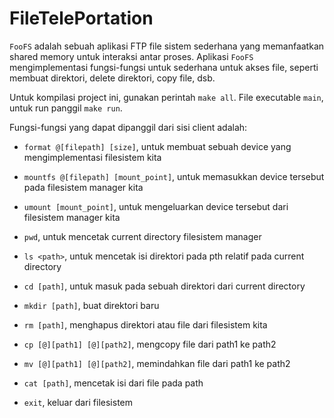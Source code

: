 FileTelePortation
====================

`FooFS` adalah sebuah aplikasi FTP file sistem sederhana yang memanfaatkan shared memory untuk interaksi
antar proses. Aplikasi `FooFS` mengimplementasi fungsi-fungsi untuk sederhana untuk akses file, seperti
membuat direktori, delete direktori, copy file, dsb.

Untuk kompilasi project ini, gunakan perintah `make all`. File executable `main`, untuk run panggil 
`make run`.

Fungsi-fungsi yang dapat dipanggil dari sisi client adalah:

+   `format @[filepath] [size]`, untuk membuat sebuah device yang mengimplementasi filesistem kita

+   `mountfs @[filepath] [mount_point]`, untuk memasukkan device tersebut pada filesistem manager kita

+   `umount [mount_point]`, untuk mengeluarkan device tersebut dari filesistem manager kita

+   `pwd`, untuk mencetak current directory filesistem manager

+   `ls <path>`, untuk mencetak isi direktori pada pth relatif pada current directory

+   `cd [path]`, untuk masuk pada sebuah direktori dari current directory

+   `mkdir [path]`, buat direktori baru

+   `rm [path]`, menghapus direktori atau file dari filesistem kita

+   `cp [@][path1] [@][path2]`, mengcopy file dari path1 ke path2

+   `mv [@][path1] [@][path2]`, memindahkan file dari path1 ke path2

+   `cat [path]`, mencetak isi dari file pada path

+   `exit`, keluar dari filesistem

